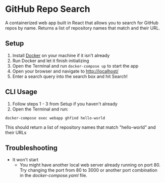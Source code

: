 # GitHub Repo Search

A containerized web app built in React that allows you to search for GitHub repos by name. Returns a list of repository names that match and their URL.

## Setup

1. Install [Docker](https://www.docker.com/community-edition) on your machine if it isn't already
2. Run Docker and let it finish initializing
3. Open the Terminal and run `docker-compose up` to start the app
4. Open your browser and navigate to [http://localhost/]()
5. Enter a search query into the search box and hit Search!

## CLI Usage

1. Follow steps 1 - 3 from Setup if you haven't already
2. Open the Terminal and run:

```
docker-compose exec webapp ghfind hello-world
```

This should return a list of repository names that match "hello-world" and their URLs

## Troubleshooting

* It won't start
    * You might have another local web server already running on port 80. Try changing the port from 80 to 3000 or another port combination in the *docker-compose.yaml* file.
